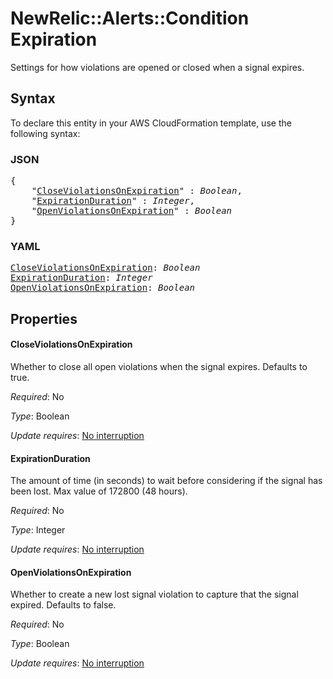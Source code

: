 # NewRelic::Alerts::Condition Expiration

Settings for how violations are opened or closed when a signal expires.

## Syntax

To declare this entity in your AWS CloudFormation template, use the following syntax:

### JSON

<pre>
{
    "<a href="#closeviolationsonexpiration" title="CloseViolationsOnExpiration">CloseViolationsOnExpiration</a>" : <i>Boolean</i>,
    "<a href="#expirationduration" title="ExpirationDuration">ExpirationDuration</a>" : <i>Integer</i>,
    "<a href="#openviolationsonexpiration" title="OpenViolationsOnExpiration">OpenViolationsOnExpiration</a>" : <i>Boolean</i>
}
</pre>

### YAML

<pre>
<a href="#closeviolationsonexpiration" title="CloseViolationsOnExpiration">CloseViolationsOnExpiration</a>: <i>Boolean</i>
<a href="#expirationduration" title="ExpirationDuration">ExpirationDuration</a>: <i>Integer</i>
<a href="#openviolationsonexpiration" title="OpenViolationsOnExpiration">OpenViolationsOnExpiration</a>: <i>Boolean</i>
</pre>

## Properties

#### CloseViolationsOnExpiration

Whether to close all open violations when the signal expires. Defaults to true.

_Required_: No

_Type_: Boolean

_Update requires_: [No interruption](https://docs.aws.amazon.com/AWSCloudFormation/latest/UserGuide/using-cfn-updating-stacks-update-behaviors.html#update-no-interrupt)

#### ExpirationDuration

The amount of time (in seconds) to wait before considering if the signal has been lost. Max value of 172800 (48 hours).

_Required_: No

_Type_: Integer

_Update requires_: [No interruption](https://docs.aws.amazon.com/AWSCloudFormation/latest/UserGuide/using-cfn-updating-stacks-update-behaviors.html#update-no-interrupt)

#### OpenViolationsOnExpiration

Whether to create a new lost signal violation to capture that the signal expired. Defaults to false.

_Required_: No

_Type_: Boolean

_Update requires_: [No interruption](https://docs.aws.amazon.com/AWSCloudFormation/latest/UserGuide/using-cfn-updating-stacks-update-behaviors.html#update-no-interrupt)

